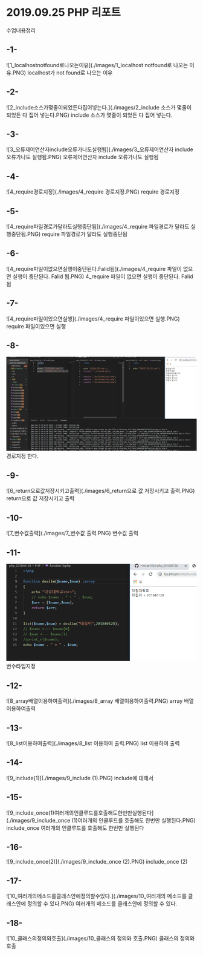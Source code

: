 # 2019.09.25 PHP 리포트

수업내용정리

## -1-
![1_localhostnotfound로나오는이유](./images/1_localhost notfound로 나오는 이유.PNG)
localhost가 not found로 나오는 이유

## -2-
![2_include소스가몇줄이되었든다집어넣는다.](./images/2_include 소스가 몇줄이 되었든 다 집어 넣는다.PNG)
include 소스가 몇줄이 되었든 다 집어 넣는다.

## -3-
![3_오류제어연산자include오류가나도실행됨](./images/3_오류제어연산자 include 오류가나도 실행됨.PNG)
오류제어연산자 include 오류가나도 실행됨

## -4-
![4_require경로지정](./images/4_require 경로지정.PNG)
require 경로지정

## -5-
![4_require파일경로가달라도실행중단됨](./images/4_require 파일경로가 달라도 실행중단됨.PNG)
require 파일경로가 달라도 실행중단됨

## -6-
![4_require파일이없으면실행이중단된다.Falid됨](./images/4_require 파일이 없으면 실행이 중단된다. Falid 됨.PNG)
4_require 파일이 없으면 실행이 중단된다. Falid 됨

## -7-
![4_require파일이있으면실행](./images/4_require 파일이있으면 실행.PNG)
require 파일이있으면 실행

## -8-
![5_경로지정](./images/5_경로지정.PNG)
경로지정 한다.

## -9-
![6_return으로값저장시키고출력](./images/6_return으로 값 저장시키고 출력.PNG)
return으로 값 저장시키고 출력

## -10-
![7_변수값출력](./images/7_변수값 출력.PNG)
변수값 출력

## -11-
![8_변수타입지정](./images/8_변수타입지정.PNG)
변수타입지정

## -12-
![8_array배열이용하여출력](./images/8_array 배열이용하여출력.PNG)
array 배열이용하여출력

## -13-
![8_list이용하여출력](./images/8_list 이용하여 출력.PNG)
list 이용하여 출력

## -14-
![9_include(1)](./images/9_include (1).PNG)
include에 대해서

## -15-
![9_include_once(1)여러개의인클루드를호출해도한번만실행된다](./images/9_include_once (1)여러개의 인클루드를 호출해도 한번만 실행된다.PNG)
include_once 여러개의 인클루드를 호출해도 한번만 실행된다

## -16-
![9_include_once(2)](./images/9_include_once (2).PNG)
include_once (2)

## -17-
![10_여러개의메소드를클래스안에정의할수있다.](./images/10_여러개의 메소드를 클래스안에 정의할 수 있다.PNG)
여러개의 메소드를 클래스안에 정의할 수 있다.

## -18-
![10_클래스의정의와호출](./images/10_클래스의 정의와 호출.PNG)
클래스의 정의와 호출